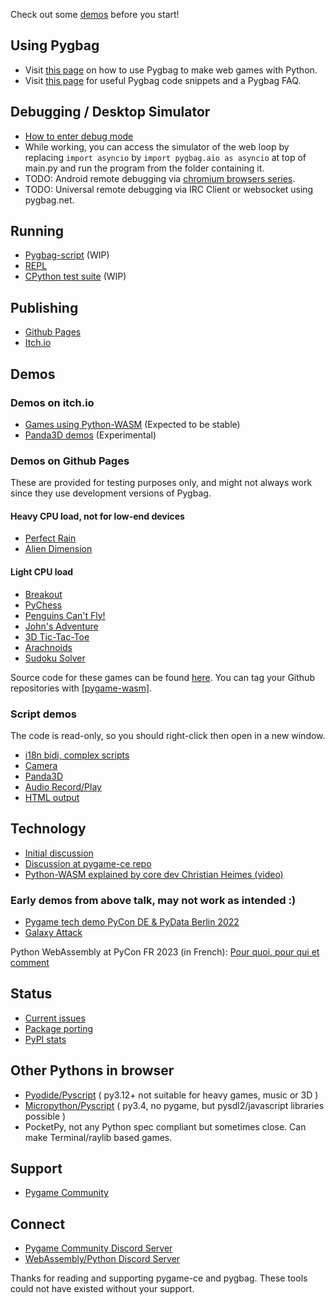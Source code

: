 Check out some [demos](#demos-on-itchio) before you start!

## Using Pygbag
- Visit [this page](/wiki/pygbag/) on how to use Pygbag to make web games with Python.
- Visit [this page](/wiki/pygbag-code/) for useful Pygbag code snippets and a Pygbag FAQ.

## Debugging / Desktop Simulator

- [How to enter debug mode](/wiki/pygbag-debug/)
- While working, you can access the simulator of the web loop by replacing `import asyncio` by `import pygbag.aio as asyncio` at top of main.py and run the program from the folder containing it.
- TODO: Android remote debugging via [chromium browsers series](https://developer.chrome.com/docs/devtools/remote-debugging/).
- TODO: Universal remote debugging via IRC Client or websocket using pygbag.net.
   
## Running

- [Pygbag-script](/wiki/pygbag-script/) (WIP)
- [REPL](https://pygame-web.github.io/showroom/python.html?-i-&-X-dev#https://gist.githubusercontent.com/pmp-p/cfd398c75608504293d21f2642e87968/raw/773022eef4a2cc676ab0475890577a2b5e79e429/hello.py)
- [CPython test suite](https://pygame-web.github.io/showroom/pythondev.html?-d#src/testsuite.py%20all) (WIP)

## Publishing

- [Github Pages](/wiki/publishing/github.io/)
- [Itch.io](/wiki/publishing/itch.io/)

## Demos

### Demos on itch.io

- [Games using Python-WASM](https://itch.io/c/2563651/pygame-wasm) (Expected to be stable)
- [Panda3D demos](https://itch.io/c/3724091/panda3d-wasm) (Experimental)

### Demos on Github Pages

These are provided for testing purposes only, and might not always work since they use development versions of Pygbag.

#### Heavy CPU load, not for low-end devices

- [Perfect Rain](https://pmp-p.github.io/pygame-perfect-rain-wasm/)
- [Alien Dimension](https://pmp-p.github.io/pygame-alien-dimension-wasm/)

#### Light CPU load

- [Breakout](https://pmp-p.github.io/pygame-breakout-wasm/index.html)
- [PyChess](https://pmp-p.github.io/pygame-pychess-wasm/index.html)
- [Penguins Can't Fly!](https://pmp-p.github.io/pygame-PenguinsCantFly-wasm/)
- [John's Adventure](https://pmp-p.github.io/pygame-JohnsAdventure-wasm/)
- [3D Tic-Tac-Toe](https://pmp-p.github.io/pygame-ttt-3d-wasm/)
- [Arachnoids](https://pmp-p.github.io/pygame-arachnoids-wasm/)
- [Sudoku Solver](https://www.pete-j-matthews.com/Sudoku-Solver/)

Source code for these games can be found [here](https://github.com/pmp-p?tab=repositories&q=pygame-.-wasm&sort=name). You can tag your Github repositories with [[pygame-wasm]](https://github.com/topics/pygame-wasm).

### Script demos

The code is read-only, so you should right-click then open in a new window.

- [i18n bidi, complex scripts](https://pygame-web.github.io/showroom/pypad_git.html?-i#src/test_hb.py)
- [Camera](https://pygame-web.github.io/showroom/pypad_git.html?-i#src/test_vidcap.py)
- [Panda3D](https://pygame-web.github.io/showroom/pypad_dev.html?-i#src/test_panda3d_cube.py)
- [Audio Record/Play](https://pygame-web.github.io/showroom/pypad_dev.html?-i#src/test_audio.py)
- [HTML output](https://pygame-web.github.io/showroom/pypad_dev.html?-i#src/test_html.py)

## Technology

- [Initial discussion](https://github.com/pygame/pygame/issues/718) 
- [Discussion at pygame-ce repo](https://github.com/pygame-community/pygame-ce/issues/540)
- [Python-WASM explained by core dev Christian Heimes (video)](https://www.youtube.com/watch?v=oa2LllRZUlU)

### Early demos from above talk, may not work as intended :)

- [Pygame tech demo PyCon DE & PyData Berlin 2022](https://pmp-p.github.io/pygame-wasm/)
- [Galaxy Attack](https://pmp-p.github.io/pygame-galaxy-attack-wasm/)

Python WebAssembly at PyCon FR 2023 (in French): 
[Pour quoi, pour qui et comment](https://harfang3d.github.io/pyconfr2023/#1)

## Status

- [Current issues](https://github.com/pygame-web/pygbag/issues)
- [Package porting](https://github.com/pygame-web/pkg-porting-wasm/issues)
- [PyPI stats](https://pepy.tech/project/pygbag)

## Other Pythons in browser

- [Pyodide/Pyscript](https://github.com/pyodide/pyodide) ( py3.12+ not suitable for heavy games, music or 3D )
- [Micropython/Pyscript](https://www.npmjs.com/package/@micropython/micropython-webassembly-pyscript) ( py3.4, no pygame, but pysdl2/javascript libraries possible )
- PocketPy, not any Python spec compliant but sometimes close. Can make Terminal/raylib based games.

## Support

- [Pygame Community](https://pyga.me/)

## Connect

- [Pygame Community Discord Server](https://discord.gg/p7RjnVNTcM)
- [WebAssembly/Python Discord Server](https://discord.gg/MCTM4xFDMK)

Thanks for reading and supporting pygame-ce and pygbag. These tools could not have existed without your support.